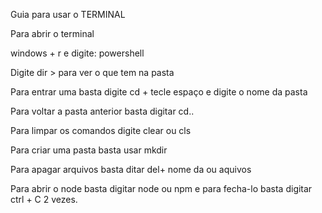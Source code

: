 Guia para usar o TERMINAL

Para abrir o terminal

windows + r e digite: powershell

Digite dir > para ver o que tem na pasta

Para entrar uma basta digite cd + tecle espaço e 
digite o nome da pasta

Para voltar a pasta anterior basta digitar cd..

Para limpar os comandos digite clear ou cls

Para criar uma pasta basta usar mkdir

Para apagar arquivos basta ditar del+ nome da 
ou aquivos

Para abrir o node basta digitar node ou npm e para fecha-lo
basta digitar ctrl + C 2 vezes.

